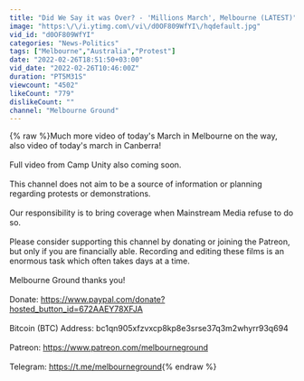 ```yaml
---
title: "Did We Say it was Over? - 'Millions March', Melbourne (LATEST)"
image: "https:\/\/i.ytimg.com\/vi\/d0OF809WfYI\/hqdefault.jpg"
vid_id: "d0OF809WfYI"
categories: "News-Politics"
tags: ["Melbourne","Australia","Protest"]
date: "2022-02-26T18:51:50+03:00"
vid_date: "2022-02-26T10:46:00Z"
duration: "PT5M31S"
viewcount: "4502"
likeCount: "779"
dislikeCount: ""
channel: "Melbourne Ground"
---
```

{% raw %}Much more video of today's March in Melbourne on the way, also video of today's march in Canberra!<br /><br />Full video from Camp Unity also coming soon.<br /><br />This channel does not aim to be a source of information or planning regarding protests or demonstrations.<br /><br />Our responsibility is to bring coverage when Mainstream Media refuse to do so.<br /><br />Please consider supporting this channel by donating or joining the Patreon, but only if you are financially able. Recording and editing these films is an enormous task which often takes days at a time.<br /><br />Melbourne Ground thanks you!<br /><br />Donate: <a rel="nofollow" target="blank" href="https://www.paypal.com/donate?hosted_button_id=672AAEY78XFJA">https://www.paypal.com/donate?hosted_button_id=672AAEY78XFJA</a><br /><br />Bitcoin (BTC) Address: bc1qn905xfzvxcp8kp8e3srse37q3m2whyrr93q694<br /><br />Patreon: <a rel="nofollow" target="blank" href="https://www.patreon.com/melbourneground">https://www.patreon.com/melbourneground</a><br /><br />Telegram: <a rel="nofollow" target="blank" href="https://t.me/melbourneground">https://t.me/melbourneground</a>{% endraw %}

